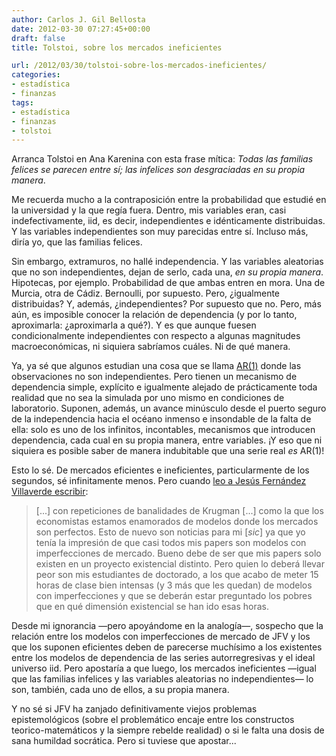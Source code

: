 ```yaml
---
author: Carlos J. Gil Bellosta
date: 2012-03-30 07:27:45+00:00
draft: false
title: Tolstoi, sobre los mercados ineficientes

url: /2012/03/30/tolstoi-sobre-los-mercados-ineficientes/
categories:
- estadística
- finanzas
tags:
- estadística
- finanzas
- tolstoi
---
```


Arranca Tolstoi en Ana Karenina con esta frase mítica: _Todas las familias felices se parecen entre sí; las infelices son desgraciadas en su propia manera_.

Me recuerda mucho a la contraposición entre la probabilidad que estudié en la universidad y la que regía fuera. Dentro, mis variables eran, casi indefectivamente, iid, es decir, independientes e idénticamente distribuidas. Y las variables independientes son muy parecidas entre sí. Incluso más, diría yo, que las familias felices.

Sin embargo, extramuros, no hallé independencia. Y las variables aleatorias que no son independientes, dejan de serlo, cada una, _en su propia manera_. Hipotecas, por ejemplo. Probabilidad de que ambas entren en mora. Una de Murcia, otra de Cádiz. Bernoulli, por supuesto. Pero, ¿igualmente distribuidas? Y, además, ¿independientes? Por supuesto que no. Pero, más aún, es imposible conocer la relación de dependencia (y por lo tanto, aproximarla: ¿aproximarla a qué?). Y es que aunque fuesen condicionalmente independientes con respecto a algunas magnitudes macroeconómicas, ni siquiera sabríamos cuáles. Ni de qué manera.

Ya, ya sé que algunos estudian una cosa que se llama [AR(1)](http://es.wikipedia.org/wiki/Modelo_autorregresivo_de_media_m%C3%B3vil#Modelo_autorregresivo) donde las observaciones no son independientes. Pero tienen un mecanismo de dependencia simple, explícito e igualmente alejado de prácticamente toda realidad que no sea la simulada por uno mismo en condiciones de laboratorio. Suponen, además, un avance minúsculo desde el puerto seguro de la independencia hacia el océano inmenso e insondable de la falta de ella: solo es uno de los infinitos, incontables, mecanismos que introducen dependencia, cada cual en su propia manera, entre variables. ¡Y eso que ni siquiera es posible saber de manera indubitable que una serie real _es_ AR(1)!

Esto lo sé. De mercados eficientes e ineficientes, particularmente de los segundos, sé infinitamente menos. Pero cuando [leo a Jesús Fernández Villaverde escribir](http://www.fedeablogs.net/economia/?p=19216):

>[...] con repeticiones de banalidades de Krugman [...] como la que los economistas estamos enamorados de modelos donde los mercados son perfectos. Esto de nuevo son noticias para mi [_sic_] ya que yo tenía la impresión de que casi todos mis papers son modelos con imperfecciones de mercado. Bueno debe de ser que mis papers solo existen en un proyecto existencial distinto. Pero quien lo deberá llevar peor son mis estudiantes de doctorado, a los que acabo de meter 15 horas de clase bien intensas (y 3 más que les quedan) de modelos con imperfecciones y que se deberán estar preguntado los pobres que en qué dimensión existencial se han ido esas horas.

Desde mi ignorancia —pero apoyándome en la analogía—, sospecho que la relación entre los modelos con  imperfecciones de mercado de JFV y los que los suponen eficientes deben de parecerse muchísimo a los existentes entre los modelos de dependencia de las series autorregresivas y el ideal universo iid. Pero apostaría a que luego, los mercados ineficientes —igual que las familias infelices y las variables aleatorias no independientes— lo son, también, cada uno de ellos, a su propia manera.

Y no sé si JFV ha zanjado definitivamente viejos problemas epistemológicos (sobre el problemático encaje entre los constructos teorico-matemáticos y la siempre rebelde realidad) o si le falta una dosis de sana humildad socrática. Pero si tuviese que apostar...
